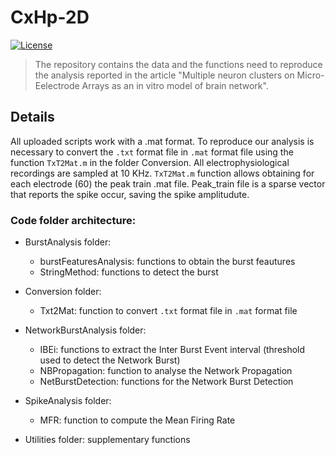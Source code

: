 # CxHp-2D
[![License](https://img.shields.io/badge/license-MIT-blue.svg)](https://github.com/ScreenNeuroPharm/4Clusters/blob/master/LICENSE)

> The repository contains the data and the functions need to reproduce the analysis reported in the article "Multiple neuron clusters on Micro-Eelectrode Arrays as an in vitro model of brain network".

## Details
All uploaded scripts work with a .mat format. 
To reproduce our analysis is necessary to convert the ```.txt``` format file in ```.mat``` format file using the function ```TxT2Mat.m``` in the folder Conversion. 
All electrophysiological recordings are sampled at 10 KHz. 
```TxT2Mat.m``` function allows obtaining for each electrode (60) the peak train .mat file. 
Peak_train file is a sparse vector that reports the spike occur, saving the spike amplitudute.

### Code folder architecture:
- BurstAnalysis folder:
    * burstFeaturesAnalysis: functions to obtain the burst feautures
    * StringMethod: functions to detect the burst

- Conversion folder:
    * Txt2Mat: function to convert ```.txt``` format file in ```.mat``` format file

- NetworkBurstAnalysis folder: 
    * IBEi: functions to extract the Inter Burst Event interval (threshold used to detect the Network Burst)
    * NBPropagation: function to analyse the Network Propagation
    * NetBurstDetection: functions for the Network Burst Detection

- SpikeAnalysis folder:
    * MFR: function to compute the Mean Firing Rate
	


- Utilities folder: supplementary functions
